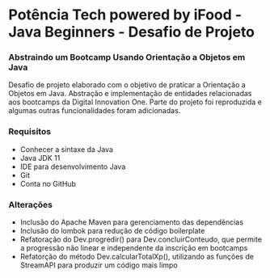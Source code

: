 # Potência Tech powered by iFood - Java Beginners - Desafio de Projeto

### Abstraindo um Bootcamp Usando Orientação a Objetos em Java

Desafio de projeto elaborado com o objetivo de praticar a Orientação a Objetos em Java. Abstração e implementação de
entidades relacionadas aos bootcamps da Digital Innovation One. Parte do projeto foi reproduzida e algumas outras funcionalidades foram adicionadas.

### Requisitos
- Conhecer a sintaxe da Java
- Java JDK 11
- IDE para desenvolvimento Java
- Git
- Conta no GitHub

### Alterações
- Inclusão do Apache Maven para gerenciamento das dependências
- Inclusão do lombok para redução de código boilerplate
- Refatoração do Dev.progredir() para Dev.concluirConteudo, que permite a progressão não linear e independente da inscrição em bootcamps
- Refatorção do método Dev.calcularTotalXp(), utilizando as funções de StreamAPI para produzir um código mais limpo